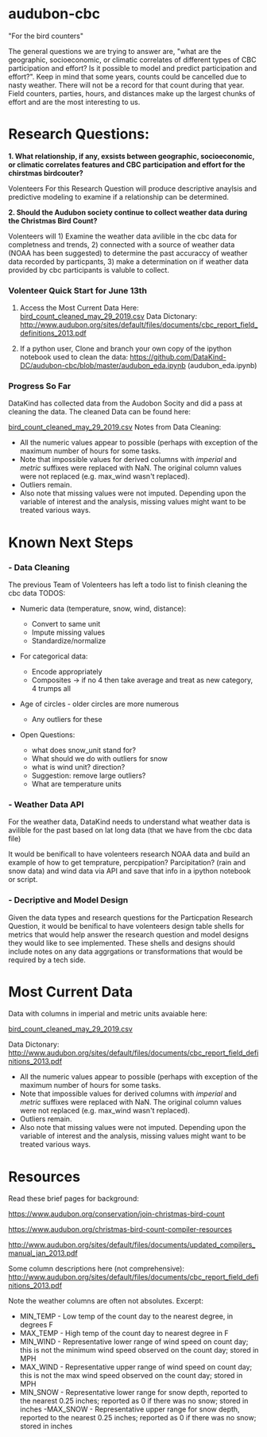 # audubon-cbc
"For the bird counters"

The general questions we are trying to answer are, "what are the geographic, socioeconomic, or climatic correlates of different types of CBC participation and effort? Is it possible to model and predict participation and effort?".  Keep in mind that some years, counts could be cancelled due to nasty weather. There will not be a record for that count during that year.  Field counters, parties, hours, and distances make up the largest chunks of effort and are the most interesting to us.

# Research Questions: 
__1. What relationship, if any, exsists between geographic, socioeconomic, or climatic correlates features and CBC participation and effort for the chirstmas birdcouter?__

  Volenteers For this Research Question will produce descriptive anaylsis and predictive modeling to examine if a relationship can be determined.
  
 __2. Should the Audubon society continue to collect weather data during the Christmas Bird Count?__ 
 
   Volenteers will 1) Examine the weather data avilible in the cbc data for completness and trends, 2) connected with a source of weather data (NOAA has been suggested) to determine the past accuraccy of weather data recorded by particpants, 3) make a determination on if weather data provided by cbc participants is valuble to collect. 


### Volenteer Quick Start for June 13th 
1) Access the Most Current Data Here:
[bird_count_cleaned_may_29_2019.csv](bird_count_cleaned_may_29_2019.csv)
Data Dictonary: 
http://www.audubon.org/sites/default/files/documents/cbc_report_field_definitions_2013.pdf

2) If a python user, Clone and branch your own copy of the ipython notebook used to clean the data:
https://github.com/DataKind-DC/audubon-cbc/blob/master/audubon_eda.ipynb (audubon_eda.ipynb)

### Progress So Far
DataKind has collected data from the Audobon Socity and did a pass at cleaning the data. The cleaned Data can be found here:

[bird_count_cleaned_may_29_2019.csv](bird_count_cleaned_may_29_2019.csv)
Notes from Data Cleaning: 
- All the numeric values appear to possible (perhaps with exception of the maximum number of hours for some tasks. 
- Note that impossible values for derived columns with _imperial_ and _metric_ suffixes were replaced with NaN. The original column values were not replaced (e.g. max_wind wasn't replaced). 
- Outliers remain.
- Also note that missing values were not imputed. Depending upon the variable of interest and the analysis, missing values might want to be treated various ways.

# Known Next Steps 
### - Data Cleaning 
The previous Team of Volenteers has left a todo list to finish cleaning the cbc data
  TODOS:
  
  - Numeric data (temperature, snow, wind, distance):
    - Convert to same unit
    - Impute missing values
    - Standardize/normalize
  
  - For categorical data:
    - Encode appropriately
    - Composites -> if no 4 then take average and treat as new category, 4 trumps all
  - Age of circles - older circles are more numerous
    - Any outliers for these
  
  - Open Questions:
    - what does snow_unit stand for?
    - What should we do with outliers for snow
    - what is wind unit? direction?
    - Suggestion: remove large outliers?
    - What are temperature units

###  - Weather Data API 
  For the weather data, DataKind needs to understand what weather data is avilible for the past based on lat long data (that we have from the cbc data file)
  
  It would be benificall to have volenteers research NOAA data and build an example of how to get temprature, percpipation? Parcipitation? (rain and snow data) and wind data via API and save that info in a ipython notebook or script. 
  
### - Decriptive and Model Design 
Given the data types and research questions for the Particpation Research Question, it would be benifical to have volenteers design table shells for metrics that would help answer the research question and model designs they would like to see implemented. These shells and designs should include notes on any data aggrgations or transformations that would be required by a tech side. 
  


# Most Current Data

Data with columns in imperial and metric units avaiable here: 

[bird_count_cleaned_may_29_2019.csv](bird_count_cleaned_may_29_2019.csv)

Data Dictonary: 
http://www.audubon.org/sites/default/files/documents/cbc_report_field_definitions_2013.pdf

- All the numeric values appear to possible (perhaps with exception of the maximum number of hours for some tasks. 
- Note that impossible values for derived columns with _imperial_ and _metric_ suffixes were replaced with NaN. The original column values were not replaced (e.g. max_wind wasn't replaced). 
- Outliers remain.
- Also note that missing values were not imputed. Depending upon the variable of interest and the analysis, missing values might want to be treated various ways.


# Resources
Read these brief pages for background:

https://www.audubon.org/conservation/join-christmas-bird-count

https://www.audubon.org/christmas-bird-count-compiler-resources

http://www.audubon.org/sites/default/files/documents/updated_compilers_manual_jan_2013.pdf

Some column descriptions here (not comprehensive):
http://www.audubon.org/sites/default/files/documents/cbc_report_field_definitions_2013.pdf

Note the weather columns are often not absolutes. Excerpt:

- MIN_TEMP - Low temp of the count day to the nearest degree, in degrees F
- MAX_TEMP - High temp of the count day to nearest degree in F
- MIN_WIND - Representative lower range of wind speed on count day; this is not the minimum wind speed observed on the count day; stored in MPH
- MAX_WIND - Representative upper range of wind speed on count day; this is not the max wind speed observed on the count day; stored in MPH
- MIN_SNOW - Representative lower range for snow depth, reported to the nearest 0.25 inches; reported as 0 if there was no snow; stored in inches
-MAX_SNOW - Representative upper range for snow depth, reported to the nearest 0.25 inches;
reported as 0 if there was no snow; stored in inches

